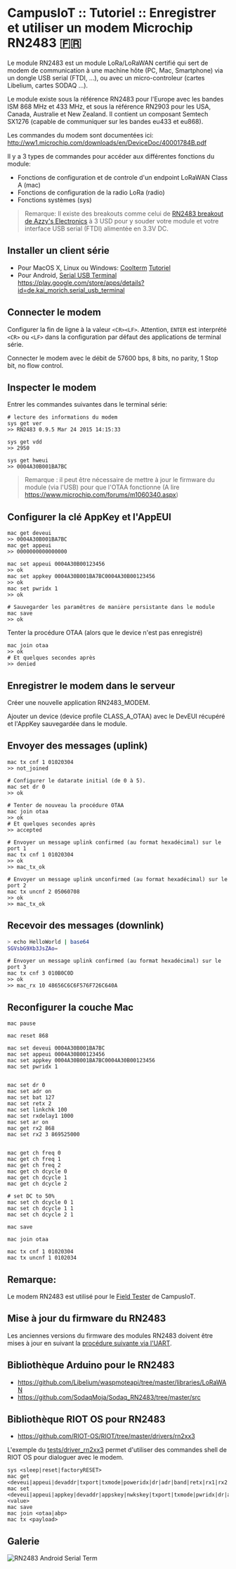# CampusIoT :: Tutoriel :: Enregistrer et utiliser un modem Microchip RN2483 :fr:

Le module RN2483 est un module LoRa/LoRaWAN certifié qui sert de modem de communication à une machine hôte (PC, Mac, Smartphone) via un dongle USB serial (FTDI, ...), ou avec un micro-controleur (cartes Libelium, cartes SODAQ ...).

Le module existe sous la référence RN2483 pour l'Europe avec les bandes ISM 868 MHz et 433 MHz, et sous la référence RN2903 pour les USA, Canada, Australie et New Zealand. Il contient un composant Semtech SX1276 (capable de communiquer sur les bandes eu433 et eu868).

Les commandes du modem sont documentées ici: http://ww1.microchip.com/downloads/en/DeviceDoc/40001784B.pdf

Il y a 3 types de commandes pour accéder aux différentes fonctions du module:
* Fonctions de configuration et de controle d'un endpoint LoRaWAN Class A (mac)
* Fonctions de configuration de la radio LoRa (radio)
* Fonctions systèmes (sys)

> Remarque: Il existe des breakouts comme celui de [RN2483 breakout de Azzy's Electronics](https://www.tindie.com/products/DrAzzy/rn2483-breakout-bare-board/) à 3 USD pour y souder votre module et votre interface USB serial (FTDI) alimentée en 3.3V DC.

## Installer un client série
* Pour MacOS X, Linux ou Windows: [Coolterm](http://freeware.the-meiers.org/) [Tutoriel](https://learn.sparkfun.com/tutorials/terminal-basics/coolterm-windows-mac-linux)
* Pour Android, [Serial USB Terminal](https://play.google.com/store/apps/details?id=de.kai_morich.serial_usb_terminal)
https://play.google.com/store/apps/details?id=de.kai_morich.serial_usb_terminal


## Connecter le modem
Configurer la fin de ligne à la valeur `<CR><LF>`. Attention, `ENTER` est interprété `<CR>` ou `<LF>` dans la configuration par défaut des applications de terminal série.

Connecter le modem avec le débit de 57600 bps, 8 bits, no parity, 1 Stop bit, no flow control.

## Inspecter le modem

Entrer les commandes suivantes dans le terminal série:
```
# lecture des informations du modem
sys get ver
>> RN2483 0.9.5 Mar 24 2015 14:15:33

sys get vdd
>> 2950

sys get hweui
>> 0004A30B001BA7BC
```

> Remarque : il peut être nécessaire de mettre à jour le firmware du module (via l'USB) pour que l'OTAA fonctionne (A lire https://www.microchip.com/forums/m1060340.aspx)

## Configurer la clé AppKey et l'AppEUI

```
mac get deveui
>> 0004A30B001BA7BC
mac get appeui
>> 0000000000000000

mac set appeui 0004A30B00123456
>> ok
mac set appkey 0004A30B001BA7BC0004A30B00123456
>> ok
mac set pwridx 1
>> ok

# Sauvegarder les paramêtres de manière persistante dans le module
mac save
>> ok
```

Tenter la procédure OTAA (alors que le device n'est pas enregistré)
```
mac join otaa
>> ok
# Et quelques secondes après
>> denied
```

## Enregistrer le modem dans le serveur

Créer une nouvelle application RN2483_MODEM.

Ajouter un device (device profile CLASS_A_OTAA) avec le DevEUI récupéré et l'AppKey sauvegardée dans le module.

## Envoyer des messages (uplink)

```
mac tx cnf 1 01020304
>> not_joined

# Configurer le datarate initial (de 0 à 5).
mac set dr 0
>> ok

# Tenter de nouveau la procédure OTAA
mac join otaa
>> ok
# Et quelques secondes après
>> accepted

# Envoyer un message uplink confirmed (au format hexadécimal) sur le port 1
mac tx cnf 1 01020304
>> ok
>> mac_tx_ok

# Envoyer un message uplink unconfirmed (au format hexadécimal) sur le port 2
mac tx uncnf 2 05060708
>> ok
>> mac_tx_ok
```

## Recevoir des messages (downlink)

```bash
> echo HelloWorld | base64
SGVsbG9Xb3JsZAo=
```



```
# Envoyer un message uplink confirmed (au format hexadécimal) sur le port 3
mac tx cnf 3 010B0C0D
>> ok
>> mac_rx 10 48656C6C6F576F726C640A
```

## Reconfigurer la couche Mac
```
mac pause

mac reset 868

mac set deveui 0004A30B001BA7BC
mac set appeui 0004A30B00123456
mac set appkey 0004A30B001BA7BC0004A30B00123456
mac set pwridx 1


mac set dr 0
mac set adr on
mac set bat 127
mac set retx 2
mac set linkchk 100
mac set rxdelay1 1000
mac set ar on
mac get rx2 868
mac set rx2 3 869525000


mac get ch freq 0
mac get ch freq 1
mac get ch freq 2
mac get ch dcycle 0
mac get ch dcycle 1
mac get ch dcycle 2

# set DC to 50%
mac set ch dcycle 0 1
mac set ch dcycle 1 1
mac set ch dcycle 2 1

mac save

mac join otaa

mac tx cnf 1 01020304
mac tx uncnf 1 0102034
```

## Remarque:
Le modem RN2483 est utilisé pour le [Field Tester](https://github.com/CampusIoT/lora-field-tester) de CampusIoT.

## Mise à jour du firmware du RN2483
Les anciennes versions du firmware des modules RN2483 doivent être mises à jour en suivant la [procédure suivante via l'UART](https://www.pocketmagic.net/rn2483-rn2903-firmware-upgrade-guide/).

## Bibliothèque  Arduino pour le RN2483
* https://github.com/Libelium/waspmoteapi/tree/master/libraries/LoRaWAN
* https://github.com/SodaqMoja/Sodaq_RN2483/tree/master/src 

## Bibliothèque RIOT OS pour RN2483
* https://github.com/RIOT-OS/RIOT/tree/master/drivers/rn2xx3

L'exemple du [tests/driver_rn2xx3](https://github.com/RIOT-OS/RIOT/tree/master/tests/driver_rn2xx3) permet d'utiliser des commandes shell de RIOT OS pour dialoguer avec le modem.

```
sys <sleep|reset|factoryRESET>
mac get <deveui|appeui|devaddr|txport|txmode|poweridx|dr|adr|band|retx|rx1|rx2|ar|rx2dr|rx2freq>
mac set <deveui|appeui|appkey|devaddr|appskey|nwkskey|txport|txmode|pwridx|dr|adr|bat|retx|linkchk|rx1|ar|rx2dr|rx2freq|sleep_duration> <value>
mac save
mac join <otaa|abp>
mac tx <payload>
```
    
## Galerie
![RN2483 Android Serial Term](./RN2483_Android_Serial_Term.jpg)

